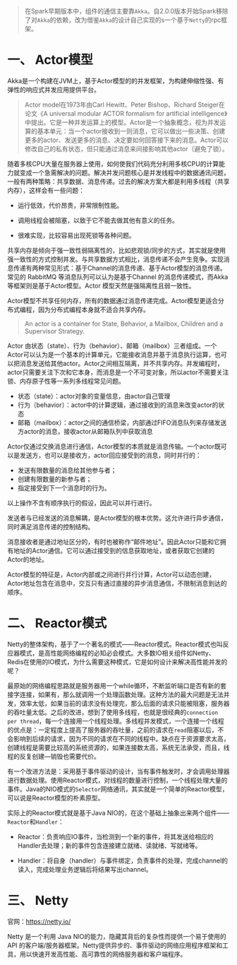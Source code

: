 > 在Spark早期版本中，组件的通信主要靠`Akka`。自2.0.0版本开始Spark移除了对`Akka`的依赖，改为借鉴`Akka`的设计自己实现的s一个基于`Netty`的rpc框架。



# 一、 Actor模型

Akka是一个构建在JVM上，基于Actor模型的的并发框架，为构建伸缩性强、有弹性的响应式并发应用提供平台。

> Actor model在1973年由Carl Hewitt、Peter Bishop、Richard Steiger在论文《A universal modular ACTOR formalism for artificial intelligence》中提出。它是一种并发运算上的模型。Actor是一个抽象概念，视为并发运算的基本单元：当一个actor接收到一则消息，它可以做出一些决策、创建更多的actor、发送更多的消息、决定要如何回答接下来的消息。Actor可以修改自己的私有状态，但只能通过消息来间接影响其他actor（避免了锁）。

随着多核CPU大量在服务器上使用，如何使我们代码充分利用多核CPU的计算能力就变成一个急需解决的问题。解决并发问题核心是并发线程中的数据通讯问题，一般有两种策略：共享数据、消息传递。过去的解决方案大都是利用多线程（共享内存），这样会有一些问题：

- 运行低效，代价昂贵，非常限制性能。

- 调用线程会被阻塞，以致于它不能去做其他有意义的任务。

- 很难实现，比较容易出现死锁等各种问题。

共享内存是倾向于强一致性弱隔离性的，比如悲观锁/同步的方式，其实就是使用强一致性的方式控制并发。与共享数据方式相比，消息传递不会产生竞争。实现消息传递有两种常见形式：基于Channel的消息传递、基于Actor模型的消息传递。常见的 RabbitMQ 等消息队列可以认为是基于Channel 的消息传递模式，而Akka等框架则是基于Actor模型。Actor 模型天然是强隔离性且弱一致性。

Actor模型不共享任何内存，所有的数据通过消息传递完成。Actor模型更适合分布式编程，因为分布式编程本身就不适合共享内存。

> An actor is a container for State, Behavior, a Mailbox, Children and a Supervisor Strategy.

Actor 由状态（state）、行为（behavior）、邮箱（mailbox）三者组成。一个Actor可以认为是一个基本的计算单元，它能接收消息并基于消息执行运算，也可以把消息发送给其他actor。Actor之间相互隔离，并不共享内存。并发编程时，actor只需要关注下次和它本身，而消息是一个不可变对象，所以actor不需要关注锁、内存原子性等一系列多线程常见问题。

- 状态（state）：actor对象的变量信息，由actor自己管理
- 行为（behavior）：actor中的计算逻辑，通过接收到的消息来改变actor的状态
- 邮箱（mailbox）：actor之间的通信桥梁，内部通过FIFO消息队列来存储发送方actor的消息，接收actor从邮箱队列中获取消息

Actor仅通过交换消息进行通信，Actor模型的本质就是消息传输。一个actor既可以是发送方，也可以是接收方，actor回应接受到的消息，同时并行的：

- 发送有限数量的消息给其他参与者；
- 创建有限数量的新参与者；
- 指定接受到下一个消息时的行为。

以上操作不含有顺序执行的假设，因此可以并行进行。

发送者与已经发送的消息解耦，是Actor模型的根本优势。这允许进行异步通信，同时满足消息传递的控制结构。

消息接收者是通过地址区分的，有时也被称作“邮件地址”。因此Actor只能和它拥有地址的Actor通信。它可以通过接受到的信息获取地址，或者获取它创建的Actor的地址。

Actor模型的特征是，Actor内部或之间进行并行计算，Actor可以动态创建，Actor地址包含在消息中，交互只有通过直接的异步消息通信，不限制消息到达的顺序。

# 二、 Reactor模式

Netty的整体架构，基于了一个著名的模式——Reactor模式。Reactor模式也叫反应器模式，是高性能网络编程的必知必会模式。大多数IO相关组件如Netty、Redis在使用的IO模式，为什么需要这种模式，它是如何设计来解决高性能并发的呢？

最原始的网络编程思路就是服务器用一个while循环，不断监听端口是否有新的套接字连接，如果有，那么就调用一个处理函数处理。这种方法的最大问题是无法并发，效率太低，如果当前的请求没有处理完，那么后面的请求只能被阻塞，服务器的吞吐量太低。之后的改进，想到了使用多线程，也就是很经典的`connection per thread`，每一个连接用一个线程处理。多线程并发模式，一个连接一个线程的优点是：一定程度上提高了服务器的吞吐量，之前的请求在`read`阻塞以后，不会影响到后续的请求，因为不同的请求在不同的线程中。缺点在于资源要求太高，创建线程是需要比较高的系统资源的，如果连接数太高，系统无法承受，而且，线程的反复创建—销毁也需要代价。

有一个改进方法是：采用基于事件驱动的设计，当有事件触发时，才会调用处理器进行数据处理。使用Reactor模式，对线程的数量进行控制，一个线程处理大量的事件。Java的NIO模式的`Selector`网络通讯，其实就是一个简单的Reactor模型，可以说是Reactor模型的朴素原型。

实际上的Reactor模式就是基于Java NIO的，在这个基础上抽象出来两个组件——`Reactor`和`Handler`：

- Reactor：负责响应IO事件，当检测到一个新的事件，将其发送给相应的Handler去处理；新的事件包含连接建立就绪、读就绪、写就绪等。

- Handler：将自身（handler）与事件绑定，负责事件的处理，完成channel的读入，完成处理业务逻辑后将结果写出channel。

# 三、 Netty

官网：https://netty.io/

Netty 是一个利用 Java NIO的能力，隐藏其背后的复杂性而提供一个易于使用的 API 的客户端/服务器框架。Netty提供异步的、事件驱动的网络应用程序框架和工具，用以快速开发高性能、高可靠性的网络服务器和客户端程序。

